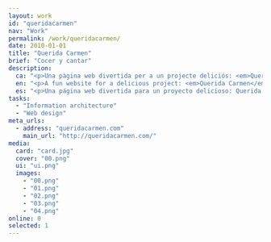 ```yaml
---
layout: work
id: "queridacarmen"
nav: "Work"
permalink: /work/queridacarmen/
date: 2010-01-01
title: "Querida Carmen"
brief: "Cocer y cantar"
description:
  ca: "<p>Una pàgina web divertida per a un projecte deliciós: <em>Querida Carmen</em> vol que cuinis menys i mengis millor.</p>"
  en: "<p>A fun website for a delicious project: <em>Querida Carmen</em> wants you to start cooking less and eating better.</p>"
  es: "<p>Una página web divertida para un proyecto delicioso: Querida Carmen quiere que cocines menos y comas mejor.</p>"
tasks:
  - "Information architecture"
  - "Web design"
meta_urls:
  - address: "queridacarmen.com"
    main_url: "http://queridacarmen.com/"
media:
  card: "card.jpg"
  cover: "00.png"
  ui: "ui.png"
  images:
    - "00.png"
    - "01.png"
    - "02.png"
    - "03.png"
    - "04.png"
online: 0
selected: 1
---
```

